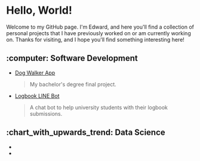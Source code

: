 <h1> Hello, World! </h1>

<p> Welcome to my GitHub page. I'm Edward, and here you'll find a collection of personal projects that I have previously worked on or am currently working on. Thanks for visiting, and I hope you'll find something interesting here! </p>

<h2> :computer: Software Development </h2>

- [ Dog Walker App ](https://github.com/edwardkurniady/dog-walker-app)
  > My bachelor's degree final project.
- [ Logbook LINE Bot ](https://github.com/edwardkurniady/logbook-line-bot)
  > A chat bot to help university students with their logbook submissions.

<h2> :chart_with_upwards_trend: Data Science </h2>

- 
- 
